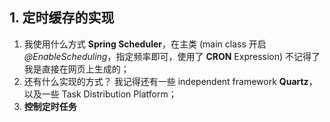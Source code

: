 ## 1. 定时缓存的实现

1. 我使用什么方式
   **Spring Scheduler**，在主类 (main class 开启 *@EnableScheduling*，指定频率即可，使用了 **CRON** Expression) 不记得了我是直接在网页上生成的；
2. 还有什么实现的方式？
   我记得还有一些 independent framework **Quartz**，以及一些 Task Distribution Platform；
3. **控制定时任务**
   